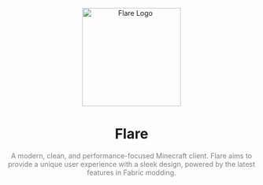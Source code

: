 <p align="center">
  <img src="/assets/logo_full.png" alt="Flare Logo" height="200">
</p>

<h1 align="center" style="font-family: 'SF Pro Display', sans-serif;">Flare</h1>

<p align="center" style="font-family: 'SF Pro Display', sans-serif; color: grey;">
  A modern, clean, and performance-focused Minecraft client. Flare aims to provide a unique user experience with a sleek design, powered by the latest features in Fabric modding.
</p>

<!-- To use SF Pro Display, ensure the font is installed on the system or link to a hosted version if possible -->
